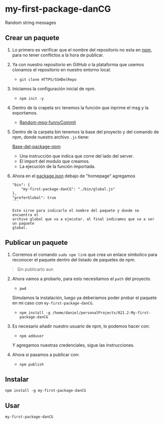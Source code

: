 # my-first-package-danCG
Random string messages

## Crear un paquete

1. Lo primero es verificar que el nombre del repositorio no esta
en [npm](https://www.npmjs.com/), para no tener conflictos a la hora de publicar.

2. Ya con nuestro repositorio en GitHub o la plataforma que usemos
clonamos el repositorio en nuestro entorno local.

    - `git clone HTTPS/SSHDelRepo`

3. Iniciamos la configuración inicial de npm.

    - `npm init -y`

4. Dentro de la crapeta src tenemos la función que inprime el msg
y la exportamos.

    - [Random-msg-funnyCommit](http://https://github.com/dan33pro/my-first-package-danCG/blob/main/src/index.js "Random-msg-funnyCommit")

5. Dentro de la carpeta bin tenemos la base del proyecto y del
comando de npm, donde nuestro archivo `.js` tiene:

    [Base-del-package-npm](https://github.com/dan33pro/my-first-package-danCG/blob/main/bin/global.js)

    - Una instrucción que indica que corre del lado del server.
    - El import del modulo que creamos.
    - La ejecución de la función importada.

6. Ahora en el [package.json](https://github.com/dan33pro/my-first-package-danCG/blob/main/package.json) debajo de "homepage" agregamos

    ````
    "bin": {
        "my-first-package-danCG": "./bin/global.js"
    },
    "preferGlobal": true
    ```

    Este sirve para indicarle el nombre del paquete y donde se encuentra el
    archivo global que va a ejecutar. al final indicamos que va a ser un paquete
    global.

## Publicar un paquete

1. Corremos el comando `sudo npm link` que crea un enlace simbolico
para reconocer el paquete dentro del listado de paquetes de npm.

> Sin publicarlo aun

2. Ahora vamos a probarlo, para esto necesitamos el `path` del proyecto.

    - `pwd`
    
    Simulamos la instalación, luego ya deberiamos poder probar el paquete 
    en mi caso con `my-first-package-danCG`.

    - `npm install -g /home/daniel/personalProjects/021.2-My-first-package-danCG`

3. Es necesario añadir nuestro usuario de npm, lo podemos hacer con:

    - `npm adduser`

    Y agregamos nuestras credenciales, sigue las instrucciones.

4. Ahora si pasamos a publicar con:

    - `npm publish`

## Instalar

```
npm install -g my-first-package-danCG
```

## Usar

```
my-first-package-danCG
```